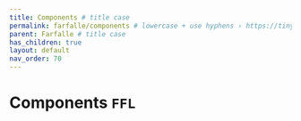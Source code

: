 ```yaml
---
title: Components # title case
permalink: farfalle/components # lowercase + use hyphens › https://tinyurl.com/27kmc4rb
parent: Farfalle # title case
has_children: true
layout: default
nav_order: 70
---
```



# Components `FFL`
